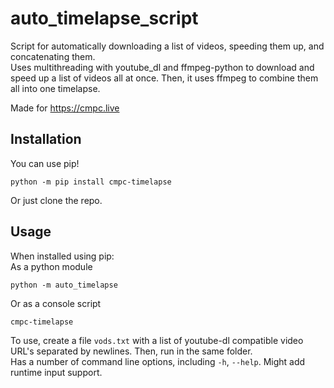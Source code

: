 # auto_timelapse_script

Script for automatically downloading a list of videos, speeding them up, and concatenating them.    
Uses multithreading with youtube_dl and ffmpeg-python to download and speed up a list of videos all at once. Then, it uses ffmpeg to combine them all into one timelapse.

Made for https://cmpc.live


## Installation

You can use pip!    
```shell
python -m pip install cmpc-timelapse
```
Or just clone the repo.

## Usage

When installed using pip:    
As a python module    
```shell
python -m auto_timelapse
```
Or as a console script   
```shell
cmpc-timelapse
```

To use, create a file `vods.txt` with a list of youtube-dl compatible video URL's separated by newlines. Then, run in the same folder.    
Has a number of command line options, including `-h`, `--help`. Might add runtime input support.
